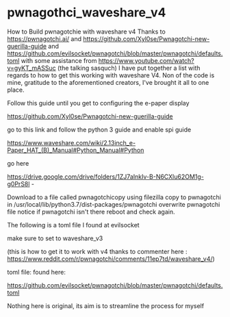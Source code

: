 # pwnagothci_waveshare_v4
How to Build pwnagotchie with waveshare v4
Thanks to https://pwnagotchi.ai/ and https://github.com/Xyl0se/Pwnagotchi-new-guerilla-guide and https://github.com/evilsocket/pwnagotchi/blob/master/pwnagotchi/defaults.toml with some assistance from https://www.youtube.com/watch?v=gyKT_mASSuc (the talking sasquch) I have put together a list with regards to how to get this working with waveshare V4. Non of the code is mine, gratitude to the aforementioned creators, I've brought it all to one place.

 Follow this guide until you get to configuring the e-paper display 
 
 https://github.com/Xyl0se/Pwnagotchi-new-guerilla-guide 

go to this link and follow the python 3 guide and enable spi guide

https://www.waveshare.com/wiki/2.13inch_e-Paper_HAT_(B)_Manual#Python_Manual#Python

go here

https://drive.google.com/drive/folders/1ZJ7aInkIv-B-N6CXlu62OM1g-g0PrS8l - 

Download to a file called pwnagotchicopy using filezilla copy to pwnagotchi in /usr/local/lib/python3.7/dist-packages/pwnagotchi overwrite pwnagotchi file notice if pwnagotchi isn't there reboot and check again. 

The following is a toml file I found at evilsocket 

make sure to set to waveshare_v3 

(this is how to get it to work with v4 thanks to commenter here : https://www.reddit.com/r/pwnagotchi/comments/11ep7td/waveshare_v4/)

toml file: found here:

https://github.com/evilsocket/pwnagotchi/blob/master/pwnagotchi/defaults.toml

Nothing here is original, its aim is to streamline the process for myself

